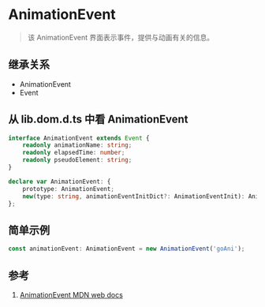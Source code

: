 # AnimationEvent

>该 AnimationEvent 界面表示事件，提供与动画有关的信息。

## 继承关系

- AnimationEvent
- Event

## 从 lib.dom.d.ts 中看 AnimationEvent

```ts
interface AnimationEvent extends Event {
    readonly animationName: string;
    readonly elapsedTime: number;
    readonly pseudoElement: string;
}

declare var AnimationEvent: {
    prototype: AnimationEvent;
    new(type: string, animationEventInitDict?: AnimationEventInit): AnimationEvent;
};
```

## 简单示例

```ts
const animationEvent: AnimationEvent = new AnimationEvent('goAni');
```

## 参考

1. [AnimationEvent MDN web docs](https://developer.mozilla.org/en-US/docs/Web/API/AnimationEvent/AnimationEvent)
